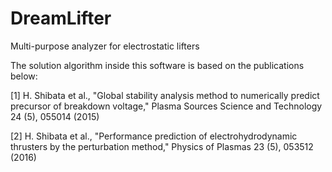 # DreamLifter
Multi-purpose analyzer for electrostatic lifters

The solution algorithm inside this software is based on the publications below:

[1] H. Shibata et al., "Global stability analysis method to numerically predict precursor of breakdown voltage," Plasma Sources Science and Technology 24 (5), 055014 (2015)

[2] H. Shibata et al., "Performance prediction of electrohydrodynamic thrusters by the perturbation method," Physics of Plasmas 23 (5), 053512 (2016)
